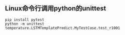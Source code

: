 ##  Linux命令行调用python的unittest

```shell
pip install pytest
python -m unittest temperature.LSTMTemplatePredict.MyTestCase.test_r1001
```


